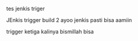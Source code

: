 tes jenkis triger
 
 
 JEnkis trigger build 2 ayoo jenkis pasti bisa aamiin
 
 
 trigger ketiga kalinya bismillah bisa
